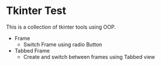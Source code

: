 # Tkinter Test

This is a collection of tkinter tools using OOP.  

- Frame
  - Switch Frame using radio Button
- Tabbed Frame
  - Create and switch between frames using Tabbed view